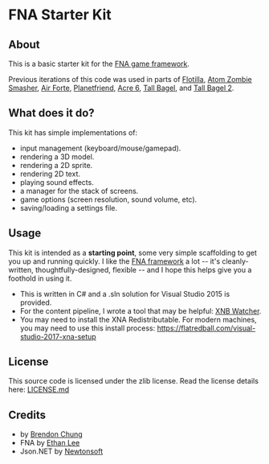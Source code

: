 # FNA Starter Kit

## About
This is a basic starter kit for the [FNA game framework](https://fna-xna.github.io).

Previous iterations of this code was used in parts of [Flotilla](https://blendogames.com/flotilla), [Atom Zombie Smasher](https://blendogames.com/atomzombiesmasher), [Air Forte](https://blendogames.com/airforte), [Planetfriend](https://lauramichet.itch.io/planetfriend), [Acre 6](https://blendogames.itch.io/acre6), [Tall Bagel](https://lauramichet.itch.io/tallbagel), and [Tall Bagel 2](https://lauramichet.itch.io/tallbagel2).

## What does it do?
This kit has simple implementations of:
- input management (keyboard/mouse/gamepad).
- rendering a 3D model.
- rendering a 2D sprite.
- rendering 2D text.
- playing sound effects.
- a manager for the stack of screens.
- game options (screen resolution, sound volume, etc).
- saving/loading a settings file.

## Usage
This kit is intended as a **starting point**, some very simple scaffolding to get you up and running quickly. I like the [FNA framework](https://fna-xna.github.io) a lot -- it's cleanly-written, thoughtfully-designed, flexible -- and I hope this helps give you a foothold in using it.

- This is written in C# and a .sln solution for Visual Studio 2015 is provided.
- For the content pipeline, I wrote a tool that may be helpful: [XNB Watcher](https://blendogames.itch.io/blendo-xnb-watcher).
- You may need to install the XNA Redistributable. For modern machines, you may need to use this install process: https://flatredball.com/visual-studio-2017-xna-setup

## License
This source code is licensed under the zlib license. Read the license details here: [LICENSE.md](https://github.com/blendogames/fna_starterkit/blob/master/LICENSE.md)

## Credits
- by [Brendon Chung](http://blendogames.com)
- FNA by [Ethan Lee](https://flibitijibibo.com)
- Json.NET by [Newtonsoft](https://www.newtonsoft.com/json)
